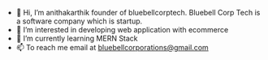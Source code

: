 - 👋 Hi, I’m anithakarthik founder of bluebellcorptech. Bluebell Corp Tech is a software company which is startup.
- 👀 I’m interested in developing web application with ecommerce
- 🌱 I’m currently learning MERN Stack
- 📫 To reach me email at bluebellcorporations@gmail.com 

